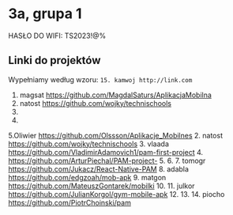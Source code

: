 # 3a, grupa 1

HASŁO DO WIFI: TS2023!@%

## Linki do projektów

Wypełniamy według wzoru:
`15. kamwoj http://link.com`

1. magsat https://github.com/MagdalSaturs/AplikacjaMobilna
2. natost https://github.com/wojky/technischools
3.
4.
5.Oliwier https://github.com/Olssson/Aplikacje_Mobilnes
2. natost https://github.com/wojky/technischools
3. vlaada https://github.com/VladimirAdamovich1/pam-first-project
4. https://github.com/ArturPiechal/PAM-project-
5.
6.
7. tomogr https://github.com/Jukacz/React-Native-PAM
8. adabla https://github.com/edgzoah/mob-apk
9. matgon https://github.com/MateuszGontarek/mobilki
10.
11. julkor https://github.com/JulianKorgol/gym-mobile-apk
12.
13.
14. piocho https://github.com/PiotrChoinski/pam
